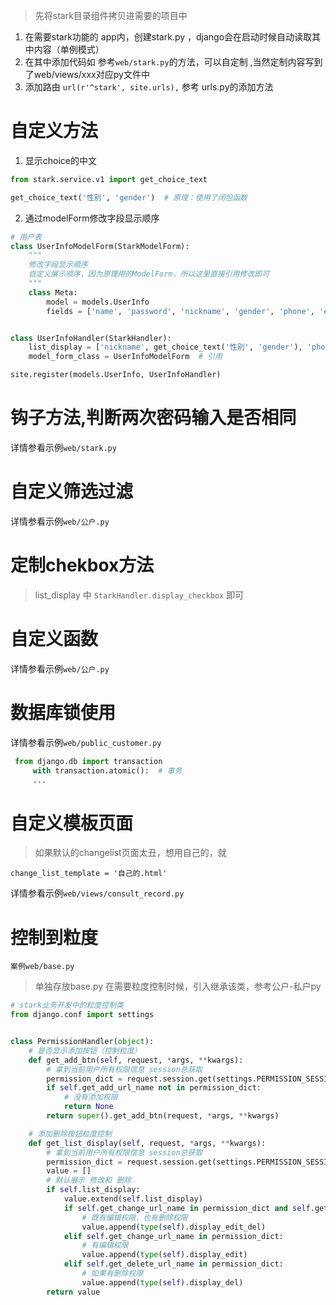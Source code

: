 > 先将stark目录组件拷贝进需要的项目中

1. 在需要stark功能的 app内，创建stark.py ，django会在启动时候自动读取其中内容（单例模式）
2. 在其中添加代码如 参考`web/stark.py`的方法，可以自定制 ,当然定制内容写到了web/views/xxx对应py文件中
3. 添加路由 `url(r'^stark', site.urls),`  参考 urls.py的添加方法


# 自定义方法
1. 显示choice的中文
```python
from stark.service.v1 import get_choice_text

get_choice_text('性别', 'gender')  # 原理：使用了闭包函数
```
2. 通过modelForm修改字段显示顺序
```python
# 用户表
class UserInfoModelForm(StarkModelForm):
    """
    修改字段显示顺序
    自定义展示顺序，因为原理用的ModelForm，所以这里直接引用修改即可
    """
    class Meta:
        model = models.UserInfo
        fields = ['name', 'password', 'nickname', 'gender', 'phone', 'email', 'depart', 'roles']


class UserInfoHandler(StarkHandler):
    list_display = ['nickname', get_choice_text('性别', 'gender'), 'phone', 'email', 'depart']
    model_form_class = UserInfoModelForm  # 引用

site.register(models.UserInfo, UserInfoHandler)
```

# 钩子方法,判断两次密码输入是否相同
详情参看示例`web/stark.py`


# 自定义筛选过滤
详情参看示例`web/公户.py`

# 定制chekbox方法
> list_display 中 `StarkHandler.display_checkbox` 即可

# 自定义函数
详情参看示例`web/公户.py`

# 数据库锁使用
详情参看示例`web/public_customer.py`
```python
 from django.db import transaction
     with transaction.atomic():  # 事务
     ...
```

# 自定义模板页面
> 如果默认的changelist页面太丑，想用自己的，就

`change_list_template = '自己的.html'`

详情参看示例`web/views/consult_record.py`

# 控制到粒度
`案例web/base.py`
> 单独存放base.py 在需要粒度控制时候，引入继承该类，参考公户-私户py

```python
# stark业务开发中的粒度控制类
from django.conf import settings


class PermissionHandler(object):
    # 是否显示添加按钮（控制粒度）
    def get_add_btn(self, request, *args, **kwargs):
        # 拿到当前用户所有权限信息 session总获取
        permission_dict = request.session.get(settings.PERMISSION_SESSION_KEY)
        if self.get_add_url_name not in permission_dict:
            # 没有添加权限
            return None
        return super().get_add_btn(request, *args, **kwargs)

    # 添加删除按钮粒度控制
    def get_list_display(self, request, *args, **kwargs):
        # 拿到当前用户所有权限信息 session总获取
        permission_dict = request.session.get(settings.PERMISSION_SESSION_KEY)
        value = []
        # 默认展示 修改和 删除
        if self.list_display:
            value.extend(self.list_display)
            if self.get_change_url_name in permission_dict and self.get_delete_url_name in permission_dict:
                # 既有编辑权限，也有删除权限
                value.append(type(self).display_edit_del)
            elif self.get_change_url_name in permission_dict:
                # 有编辑权限
                value.append(type(self).display_edit)
            elif self.get_delete_url_name in permission_dict:
                # 如果有删除权限
                value.append(type(self).display_del)
        return value
```
